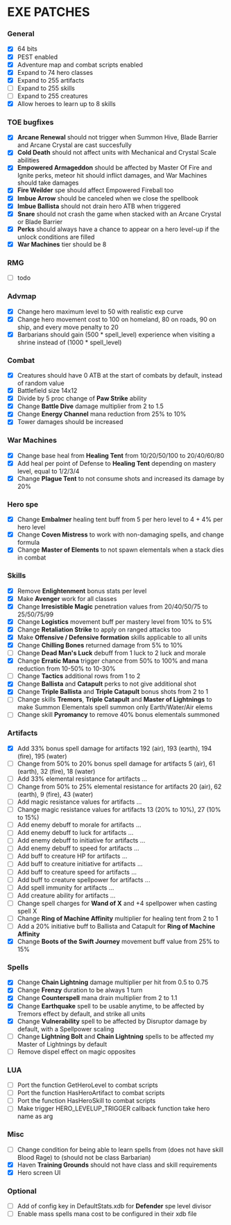 # EXE PATCHES

### General

- [x] 64 bits
- [x] PEST enabled
- [x] Adventure map and combat scripts enabled
- [x] Expand to 74 hero classes
- [x] Expand to 255 artifacts
- [ ] Expand to 255 skills
- [ ] Expand to 255 creatures
- [x] Allow heroes to learn up to 8 skills

### TOE bugfixes

- [x] **Arcane Renewal** should not trigger when Summon Hive, Blade Barrier and Arcane Crystal are cast succesfully
- [x] **Cold Death** should not affect units with Mechanical and Crystal Scale abilities
- [x] **Empowered Armageddon** should be affected by Master Of Fire and Ignite perks, meteor hit should inflict damages, and War Machines should take damages
- [x] **Fire Weilder** spe should affect Empowered Fireball too
- [x] **Imbue Arrow** should be canceled when we close the spellbook
- [x] **Imbue Ballista** should not drain hero ATB when triggered
- [x] **Snare** should not crash the game when stacked with an Arcane Crystal or Blade Barrier
- [x] **Perks** should always have a chance to appear on a hero level-up if the unlock conditions are filled
- [x] **War Machines** tier should be 8

### RMG

- [ ] todo

### Advmap

- [x] Change hero maximum level to 50 with realistic exp curve
- [x] Change hero movement cost to 100 on homeland, 80 on roads, 90 on ship, and every move penalty to 20
- [x] Barbarians should gain (500 * spell_level) experience when visiting a shrine instead of (1000 * spell_level)

### Combat

- [x] Creatures should have 0 ATB at the start of combats by default, instead of random value
- [x] Battlefield size 14x12
- [x] Divide by 5 proc change of **Paw Strike** ability
- [x] Change **Battle Dive** damage multiplier from 2 to 1.5
- [x] Change **Energy Channel** mana reduction from 25% to 10%
- [x] Tower damages should be increased

### War Machines

- [x] Change base heal from **Healing Tent** from 10/20/50/100 to 20/40/60/80
- [x] Add heal per point of Defense to **Healing Tent** depending on mastery level, equal to 1/2/3/4
- [x] Change **Plague Tent** to not consume shots and increased its damage by 20%

### Hero spe

- [x] Change **Embalmer** healing tent buff from 5 per hero level to 4 + 4% per hero level
- [x] Change **Coven Mistress** to work with non-damaging spells, and change formula
- [x] Change **Master of Elements** to not spawn elementals when a stack dies in combat

### Skills

- [x] Remove **Enlightenment** bonus stats per level
- [x] Make **Avenger** work for all classes
- [x] Change **Irresistible Magic** penetration values from 20/40/50/75 to 25/50/75/99
- [x] Change **Logistics** movement buff per mastery level from 10% to 5%
- [x] Change **Retaliation Strike** to apply on ranged attacks too
- [x] Make **Offensive / Defensive formation** skills applicable to all units
- [x] Change **Chilling Bones** returned damage from 5% to 10%
- [ ] Change **Dead Man's Luck** debuff from 1 luck to 2 luck and morale
- [x] Change **Erratic Mana** trigger chance from 50% to 100% and mana reduction from 10-50% to 10-30%
- [ ] Change **Tactics** additional rows from 1 to 2
- [x] Change **Ballista** and **Catapult** perks to not give additional shot
- [x] Change **Triple Ballista** and **Triple Catapult** bonus shots from 2 to 1
- [ ] Change skills **Tremors**, **Triple Catapult** and **Master of Lightnings** to make Summon Elementals spell summon only Earth/Water/Air elems
- [ ] Change skill **Pyromancy** to remove 40% bonus elementals summoned

### Artifacts

- [x] Add 33% bonus spell damage for artifacts 192 (air), 193 (earth), 194 (fire), 195 (water)
- [ ] Change from 50% to 20% bonus spell damage for artifacts 5 (air), 61 (earth), 32 (fire), 18 (water)
- [ ] Add 33% elemental resistance for artifacts ...
- [ ] Change from 50% to 25% elemental resistance for artifacts 20 (air), 62 (earth), 9 (fire), 43 (water)
- [ ] Add magic resistance values for artifacts ...
- [ ] Change magic resistance values for artifacts 13 (20% to 10%), 27 (10% to 15%)
- [ ] Add enemy debuff to morale for artifacts ...
- [ ] Add enemy debuff to luck for artifacts ...
- [ ] Add enemy debuff to initiative for artifacts ...
- [ ] Add enemy debuff to speed for artifacts ...
- [ ] Add buff to creature HP for artifacts ...
- [ ] Add buff to creature initiative for artifacts ...
- [ ] Add buff to creature speed for artifacts ...
- [ ] Add buff to creature spellpower for artifacts ...
- [ ] Add spell immunity for artifacts ...
- [ ] Add creature ability for artifacts ...
- [ ] Change spell charges for **Wand of X** and +4 spellpower when casting spell X
- [ ] Change **Ring of Machine Affinity** multiplier for healing tent from 2 to 1
- [ ] Add a 20% initiative buff to Ballista and Catapult for **Ring of Machine Affinity**
- [x] Change **Boots of the Swift Journey** movement buff value from 25% to 15%

### Spells

- [x] Change **Chain Lightning** damage multiplier per hit from 0.5 to 0.75
- [x] Change **Frenzy** duration to be always 1 turn
- [x] Change **Counterspell** mana drain multiplier from 2 to 1.1
- [x] Change **Earthquake** spell to be usable anytime, to be affected by Tremors effect by default, and strike all units
- [x] Change **Vulnerability** spell to be affected by Disruptor damage by default, with a Spellpower scaling
- [ ] Change **Lightning Bolt** and **Chain Lightning** spells to be affected my Master of Lightnings by default
- [ ] Remove dispel effect on magic opposites

### LUA

- [ ] Port the function GetHeroLevel to combat scripts
- [ ] Port the function HasHeroArtifact to combat scripts
- [ ] Port the function HasHeroSkill to combat scripts
- [ ] Make trigger HERO_LEVELUP_TRIGGER callback function take hero name as arg

### Misc

- [ ] Change condition for being able to learn spells from (does not have skill Blood Rage) to (should not be class Barbarian)
- [x] Haven **Training Grounds** should not have class and skill requirements
- [x] Hero screen UI

### Optional

- [ ] Add of config key in DefaultStats.xdb for **Defender** spe level divisor
- [ ] Enable mass spells mana cost to be configured in their xdb file

